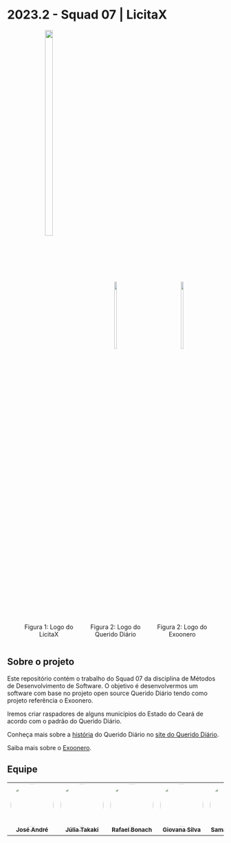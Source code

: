 # 2023.2 - Squad 07 | LicitaX
<div align="center">
    <div style="display: inline-block; width: 30%; text-align: center;">
        <img src="https://i.pinimg.com/originals/bd/db/4d/bddb4d5d400a2724f5a94b3982d3d61e.png" style="width: 35%;"/>
        <p>Figura 1: Logo do LicitaX</p>
    </div>
    <div style="display: inline-block; width: 30%; text-align: center;">
        <img src="https://i.pinimg.com/originals/4b/36/fc/4b36fc30aaa87c5a5ae0f25d2e3a5d89.png" style="width: 20%;"/>
        <p>Figura 2: Logo do Querido Diário</p>
    </div>
    <div style="display: inline-block; width: 30%; text-align: center;">
        <img src="https://i.pinimg.com/originals/a5/34/49/a53449dbf40ab339b1ed613d53d57dfd.png" style="width: 20%;"/>
        <p>Figura 2: Logo do Exoonero</p>
    </div>
</div>

## Sobre o projeto
Este repositório contém o trabalho do Squad 07 da disciplina de Métodos de Desenvolvimento de Software. O objetivo é desenvolvermos um software com base no projeto open source Querido Diário tendo como projeto referência o Exoonero.

Iremos criar raspadores de alguns municípios do Estado do Ceará de acordo com o padrão do Querido Diário.

Conheça mais sobre a <a href="https://queridodiario.ok.org.br/sobre">história</a> do Querido Diário no <a href="https://queridodiario.ok.org.br/">site do Querido Diário</a>.

Saiba mais sobre o <a href="https://exoonero.org/sobre/">Exoonero</a>. 

## Equipe

<table>
  <tr>
    <td align="center"><a href="https://github.com/joseandre25"><img style="border-radius: 50%;" src="https://avatars.githubusercontent.com/u/98027989?v=4" width="100px;" alt=""/><br /><sub><b>José André</b></sub></a><br />
    <td align="center"><a href="https://github.com/juliatakaki"><img style="border-radius: 50%;" src="https://avatars.githubusercontent.com/u/72303464?v=4" width="100px;" alt=""/><br /><sub><b>Júlia Takaki</b></sub></a><br />
    <td align="center"><a href="https://github.com/RafaBonach"><img style="border-radius: 50%;" src="https://avatars.githubusercontent.com/u/104152350?v=4" width="100px;" alt=""/><br /><sub><b>Rafael Bonach</b></sub></a><br />
    <td align="center"><a href="https://github.com/gio221"><img style="border-radius: 50%;" src="https://avatars.githubusercontent.com/u/111579005?v=4" width="100px;" alt=""/><br /><sub><b>Giovana Silva</b></sub></a><br /><a href="Link git" title="Rocketseat"></a></td>
    <td align="center"><a href="https://github.com/samarawwleticia"><img style="border-radius: 50%;" src="https://avatars.githubusercontent.com/u/129631162?v=4" width="100px;" alt=""/><br /><sub><b>Samara Letícia</b></sub></a><br />
  </tr>
</table>
